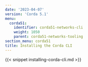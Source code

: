 ```yaml
---
date: '2023-04-07'
version: 'Corda 5.1'
menu:
  corda51:
    identifier: corda51-networks-cli
    weight: 1050
    parent: corda51-networks-tooling
section_menu: corda51
title: Installing the Corda CLI
---
```


{{< snippet installing-corda-cli.md >}}